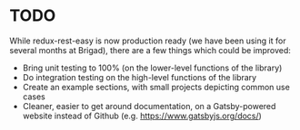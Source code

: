 # TODO

While redux-rest-easy is now production ready (we have been using it for several months at Brigad), there are a few things which could be improved:

* Bring unit testing to 100% (on the lower-level functions of the library)
* Do integration testing on the high-level functions of the library
* Create an example sections, with small projects depicting common use cases
* Cleaner, easier to get around documentation, on a Gatsby-powered website instead of Github (e.g. https://www.gatsbyjs.org/docs/)
